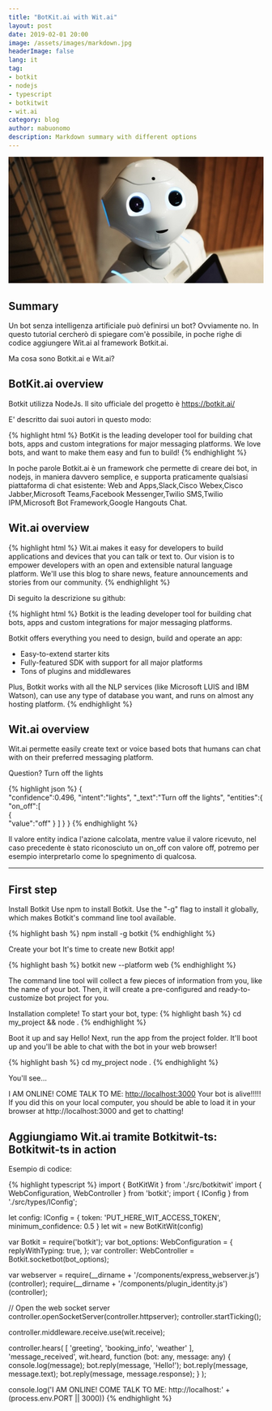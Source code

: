 ```yaml
---
title: "BotKit.ai with Wit.ai"
layout: post
date: 2019-02-01 20:00
image: /assets/images/markdown.jpg
headerImage: false
lang: it
tag:
- botkit
- nodejs
- typescript
- botkitwit
- wit.ai
category: blog
author: mabuonomo
description: Markdown summary with different options
---
```


<img src="/assets/images/bot/main.jpg" />

## Summary

Un bot senza intelligenza artificiale può definirsi un bot? Ovviamente no.
In questo tutorial cercherò di spiegare com'è possibile, in poche righe di codice aggiungere 
Wit.ai al framework Botkit.ai.

Ma cosa sono Botkit.ai e Wit.ai?

## BotKit.ai overview

Botkit utilizza NodeJs. Il sito ufficiale del progetto è <a href="https://botkit.ai/" target="_blank">https://botkit.ai/</a>

E' descritto dai suoi autori in questo modo:

{% highlight html %}
BotKit is the leading developer tool for building chat bots, apps and 
custom integrations for major messaging platforms. 
We love bots, and want to make them easy and fun to build!
{% endhighlight %}

In poche parole Botkit.ai è un framework che permette di creare dei bot, in nodejs, in maniera davvero semplice, e supporta praticamente qualsiasi piattaforma di chat esistente: Web and Apps,Slack,Cisco Webex,Cisco Jabber,Microsoft Teams,Facebook Messenger,Twilio SMS,Twilio IPM,Microsoft Bot Framework,Google Hangouts Chat.

## Wit.ai overview

{% highlight html %}
Wit.ai makes it easy for developers to build applications and devices 
that you can talk or text to. Our vision is to empower developers with 
an open and extensible natural language platform. We'll use this blog 
to share news, feature announcements and stories from our community.
{% endhighlight %}

Di seguito la descrizione su github:

{% highlight html %}
Botkit is the leading developer tool for building chat bots, apps and custom integrations for major messaging platforms.

Botkit offers everything you need to design, build and operate an app:

* Easy-to-extend starter kits
* Fully-featured SDK with support for all major platforms
* Tons of plugins and middlewares

Plus, Botkit works with all the NLP services (like Microsoft LUIS and IBM Watson), can use any type of database you want, and runs on almost any hosting platform.
{% endhighlight %}

## Wit.ai overview

Wit.ai permette easily create text or voice based bots that humans can chat with on their preferred messaging platform.

Question? 
Turn off the lights

{% highlight json %}
{  
   "confidence":0.496,
   "intent":"lights",
   "_text":"Turn off the lights",
   "entities":{  
      "on_off":[  
         {  
            "value":"off"
         }
      ]
   }
}
{% endhighlight %}

Il valore entity indica l'azione calcolata, mentre value il valore ricevuto, nel caso precedente è stato riconosciuto un on_off con valore off, potremo per esempio interpretarlo come lo spegnimento di qualcosa.



<!-- #### Especial Elements
- [Summary](#summary)
- [BotKit.ai overview](#botkitai-overview)
- [Wit.ai overview](#witai-overview)
- [Wit.ai overview](#witai-overview-1)
    - [External Elements](#external-elements)
- [First step](#first-step)
- [Aggiungiamo Wit.ai tramite Botkitwit-ts: Botkitwit-ts in action](#aggiungiamo-witai-tramite-botkitwit-ts-botkitwit-ts-in-action)

#### External Elements
- [Gist](#gist)
- [Codepen](#codepen)
- [Slideshare](#slideshare)
- [Videos](#videos) -->

---

## First step

Install Botkit
Use npm to install Botkit. Use the "-g" flag to install it globally, which makes Botkit's command line tool available.

{% highlight bash %}
npm install -g botkit
{% endhighlight %}

Create your bot
It's time to create new Botkit app!

{% highlight bash %}
botkit new --platform web
{% endhighlight %}

The command line tool will collect a few pieces of information from you, like the name of your bot. Then, it will create a pre-configured and ready-to-customize bot project for you.

Installation complete! To start your bot, type:
{% highlight bash %}
cd my_project && node .
{% endhighlight %}

Boot it up and say Hello!
Next, run the app from the project folder. It'll boot up and you'll be able to chat with the bot in your web browser!

{% highlight bash %}
cd my_project
node .
{% endhighlight %}

You'll see...

I AM ONLINE! COME TALK TO ME: <a href="http://localhost:3000" target="_blank">http://localhost:3000</a>
Your bot is alive!!!!! If you did this on your local computer, you should be able to load it in your browser at http://localhost:3000 and get to chatting!

## Aggiungiamo Wit.ai tramite Botkitwit-ts: Botkitwit-ts in action

Esempio di codice:

{% highlight typescript %}
import { BotKitWit } from './src/botkitwit'
import { WebConfiguration, WebController } from 'botkit';
import { IConfig } from './src/types/IConfig';

let config: IConfig = { token: 'PUT_HERE_WIT_ACCESS_TOKEN', minimum_confidence: 0.5 }
let wit = new BotKitWit(config)

var Botkit = require('botkit');
var bot_options: WebConfiguration = {
    replyWithTyping: true,
};
var controller: WebController = Botkit.socketbot(bot_options);

var webserver = require(__dirname + '/components/express_webserver.js')(controller);
require(__dirname + '/components/plugin_identity.js')(controller);

// Open the web socket server
controller.openSocketServer(controller.httpserver);
controller.startTicking();

controller.middleware.receive.use(wit.receive);

controller.hears(
    [
        'greeting',
        'booking_info',
        'weather'
    ],
    'message_received',
    wit.heard,
    function (bot: any, message: any) {
        console.log(message);
        bot.reply(message, 'Hello!');
        bot.reply(message, message.text);
        bot.reply(message, message.response);
    }
);

console.log('I AM ONLINE! COME TALK TO ME: http://localhost:' + (process.env.PORT || 3000))
{% endhighlight %}


[1]: http://daringfireball.net/projects/markdown/
[2]: http://www.fileformat.info/info/unicode/char/2163/index.htm
[3]: http://www.markitdown.net/
[4]: http://daringfireball.net/projects/markdown/basics
[5]: http://daringfireball.net/projects/markdown/syntax
[6]: http://kune.fr/wp-content/uploads/2013/10/ghost-blog.jpg

